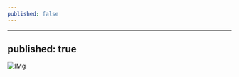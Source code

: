 ```yaml
---
published: false
---
```

---
published: true
---
![IMg]({{site.baseurl}}/_posts/default_signin_illustration.png)

